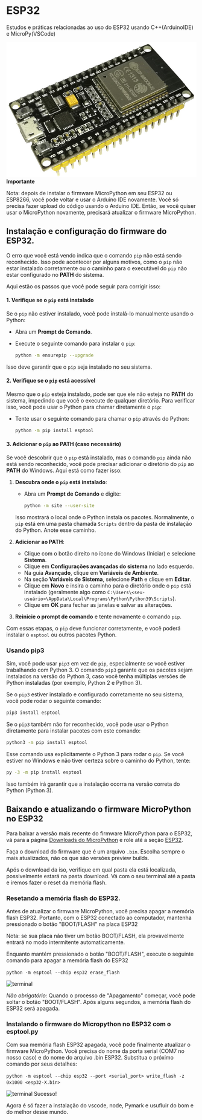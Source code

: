 # ESP32
 Estudos e práticas relacionadas ao uso do ESP32 usando C++(ArduinoIDE) e MicroPy(VSCode)

![ESP32/WROOM](image.png)
**Importante**

Nota: depois de instalar o firmware MicroPython em seu ESP32 ou ESP8266, você pode voltar e usar o Arduino IDE novamente. Você só precisa fazer upload do código usando o Arduino IDE. Então, se você quiser usar o MicroPython novamente, precisará atualizar o firmware MicroPython.

## Instalação e configuração do firmware do ESP32.

O erro que você está vendo indica que o comando `pip` não está sendo reconhecido. Isso pode acontecer por alguns motivos, como o `pip` não estar instalado corretamente ou o caminho para o executável do `pip` não estar configurado no **PATH** do sistema.

Aqui estão os passos que você pode seguir para corrigir isso:

#### 1. Verifique se o `pip` está instalado
Se o `pip` não estiver instalado, você pode instalá-lo manualmente usando o Python:

- Abra um **Prompt de Comando**.
- Execute o seguinte comando para instalar o `pip`:

   ```bash
   python -m ensurepip --upgrade
   ```

Isso deve garantir que o `pip` seja instalado no seu sistema.

#### 2. Verifique se o `pip` está acessível
Mesmo que o `pip` esteja instalado, pode ser que ele não esteja no **PATH** do sistema, impedindo que você o execute de qualquer diretório. Para verificar isso, você pode usar o Python para chamar diretamente o `pip`:

- Tente usar o seguinte comando para chamar o `pip` através do Python:

   ```bash
   python -m pip install esptool
   ```

#### 3. Adicionar o `pip` ao **PATH** (caso necessário)
Se você descobrir que o `pip` está instalado, mas o comando `pip` ainda não está sendo reconhecido, você pode precisar adicionar o diretório do `pip` ao **PATH** do Windows. Aqui está como fazer isso:

1. **Descubra onde o `pip` está instalado**:
   - Abra um **Prompt de Comando** e digite:
   
     ```bash
     python -m site --user-site
     ```
   
   Isso mostrará o local onde o Python instala os pacotes. Normalmente, o `pip` está em uma pasta chamada `Scripts` dentro da pasta de instalação do Python. Anote esse caminho.

2. **Adicionar ao PATH**:
   - Clique com o botão direito no ícone do Windows (Iniciar) e selecione **Sistema**.
   - Clique em **Configurações avançadas do sistema** no lado esquerdo.
   - Na guia **Avançado**, clique em **Variáveis de Ambiente**.
   - Na seção **Variáveis de Sistema**, selecione **Path** e clique em **Editar**.
   - Clique em **Novo** e insira o caminho para o diretório onde o `pip` está instalado (geralmente algo como `C:\Users\<seu-usuário>\AppData\Local\Programs\Python\Python39\Scripts`).
   - Clique em **OK** para fechar as janelas e salvar as alterações.

3. **Reinicie o prompt de comando** e tente novamente o comando `pip`.

Com essas etapas, o `pip` deve funcionar corretamente, e você poderá instalar o `esptool` ou outros pacotes Python.

### Usando pip3

Sim, você pode usar `pip3` em vez de `pip`, especialmente se você estiver trabalhando com Python 3. O comando `pip3` garante que os pacotes sejam instalados na versão do Python 3, caso você tenha múltiplas versões de Python instaladas (por exemplo, Python 2 e Python 3).

Se o `pip3` estiver instalado e configurado corretamente no seu sistema, você pode rodar o seguinte comando:

```bash
pip3 install esptool
```

Se o `pip3` também não for reconhecido, você pode usar o Python diretamente para instalar pacotes com este comando:

```bash
python3 -m pip install esptool
```

Esse comando usa explicitamente o Python 3 para rodar o `pip`. Se você estiver no Windows e não tiver certeza sobre o caminho do Python, tente:

```bash
py -3 -m pip install esptool
```

Isso também irá garantir que a instalação ocorra na versão correta do Python (Python 3).

## Baixando e atualizando o firmware MicroPython no ESP32

Para baixar a versão mais recente do firmware MicroPython para o ESP32, vá para a página [Downloads do MicroPython](https://micropython.org/download/#esp32) e role até a seção [ESP32](https://micropython.org/download/ESP32_GENERIC/).

Faça o download do firmware que é um arquivo `.bin`. Escolha sempre o mais atualizados, não os que são versões preview builds.

Após o download da iso, verifique em qual pasta ela está localizada, possivelmente estará na pasta download. Vá com o seu terminal até a pasta e iremos fazer o reset da memória flash.

### Resetando a memória flash do ESP32.

Antes de atualizar o firmware MicroPython, você precisa apagar a memória flash ESP32. Portanto, com o ESP32 conectado ao computador, mantenha pressionado o botão "BOOT/FLASH" na placa ESP32

Nota: se sua placa não tiver um botão BOOT/FLASH, ela provavelmente entrará no modo intermitente automaticamente.

Enquanto mantém pressionado o botão "BOOT/FLASH", execute o seguinte comando para apagar a memória flash do ESP32

```python -m esptool --chip esp32 erase_flash```

![terminal](image-2.png)

*Não obrigatório:*
Quando o processo de "Apagamento" começar, você pode soltar o botão "BOOT/FLASH". Após alguns segundos, a memória flash do ESP32 será apagada.

### Instalando o firmware do Micropython no ESP32 com o esptool.py

Com sua memória flash ESP32 apagada, você pode finalmente atualizar o firmware MicroPython. Você precisa do nome da porta serial (COM7 no nosso caso) e do nome do arquivo .bin ESP32. Substitua o próximo comando por seus detalhes:

```python -m esptool --chip esp32 --port <serial_port> write_flash -z 0x1000 <esp32-X.bin>```

![terminal](image-1.png)
Sucesso!

Agora é só fazer a instalação do vscode, node, Pymark e usufluir do bom e do melhor desse mundo.